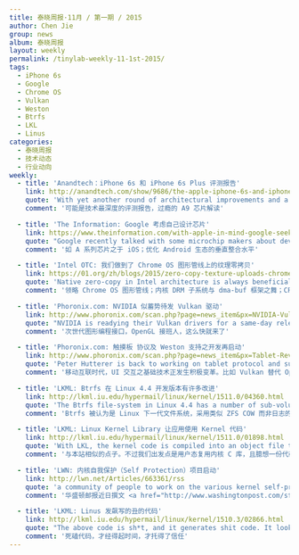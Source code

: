 ```yaml
---
title: 泰晓周报·11月 / 第一期 / 2015
author: Chen Jie
group: news
album: 泰晓周报
layout: weekly
permalink: /tinylab-weekly-11-1st-2015/
tags:
  - iPhone 6s
  - Google
  - Chrome OS
  - Vulkan
  - Weston
  - Btrfs
  - LKL
  - Linus
categories:
  - 泰晓周报
  - 技术动态
  - 行业动向
weekly:
  - title: 'Anandtech：iPhone 6s 和 iPhone 6s Plus 评测报告'
    link: http://anandtech.com/show/9686/the-apple-iphone-6s-and-iphone-6s-plus-review
    quote: 'With yet another round of architectural improvements and a clockspeed approaching 2GHz, comparing Apple’s CPU designs to Intel’s is less rhetorical than ever before.'
    comment: '可能是技术最深度的评测报告，过瘾的 A9 芯片解读'

  - title: 'The Information: Google 考虑自己设计芯片'
    link: https://www.theinformation.com/with-apple-in-mind-google-seeks-android-chip-partners
    quote: "Google recently talked with some microchip makers about developing chips based on Google's own preferred designs"
    comment: '如 A 系列芯片之于 iOS；优化 Android 生态的垂直整合水平'

  - title: 'Intel OTC: 我们做到了 Chrome OS 图形管线上的纹理零拷贝'
    link: https://01.org/zh/blogs/2015/zero-copy-texture-uploads-chrome-os
    quote: 'Native zero-copy in Intel architecture is always beneficial in both performance measurements and memory consumption measurements that we performed.'
    comment: '领略 Chrome OS 图形管线；内核 DRM 子系统与 dma-buf 框架之舞；CPU 与 GPU 统一寻址、HSA（Heterogeneous System Architecture）之小犀利；顺便说一句，Chrome OS 并入 Android 流言已由 Google 出面辟谣'

  - title: 'Phoronix.com: NVIDIA 似蓄势待发 Vulkan 驱动'
    link: http://www.phoronix.com/scan.php?page=news_item&px=NVIDIA-Vulkan-Nearing-Release
    quote: "NVIDIA is readying their Vulkan drivers for a same-day release and on the Windows side they've already begun exposing some of the Vulkan interface."
    comment: '次世代图形编程接口，OpenGL 接班人，这么快就来了'

  - title: 'Phoronix.com: 触摸板 协议及 Weston 支持之开发再启动'
    link: http://www.phoronix.com/scan.php?page=news_item&px=Tablet-Revised-For-Wayland
    quote: 'Peter Hutterer is back to working on tablet protocol and support for Wayland/Weston.'
    comment: '移动互联时代，UI 交互之基础技术正发生积极变革。比如 Vulkan 替代 OpenGL，还有开源的 Wayland/Weston Stack 替代 Xorg'

  - title: 'LKML: Btrfs 在 Linux 4.4 开发版本有许多改进'
    link: http://lkml.iu.edu/hypermail/linux/kernel/1511.0/04360.html
    quote: 'The Btrfs file-system in Linux 4.4 has a number of sub-volume quota improvements, many code clean-ups, and a number of allocator fixes based upon their usage at Facebook'
    comment: 'Btrfs 被认为是 Linux 下一代文件系统，采用类似 ZFS COW 而非日志的可靠性机理。目前正在 FB 规模试用'

  - title: 'LKML: Linux Kernel Library 让应用使用 Kernel 代码'
    link: http://lkml.iu.edu/hypermail/linux/kernel/1511.0/01898.html
    quote: 'With LKL, the kernel code is compiled into an object file that can be directly linked by applications. LKL is implemented as an architecture port in arch/lkl. It relies on host operations defined by the application or a host library (tools/lkl/lib).'
    comment: '与本站相似的点子。不过我们出发点是用户态复用内核 C 库，且臆想一份代码页，内核和用户空间两映射'

  - title: 'LWN: 内核自我保护（Self Protection）项目启动'
    link: http://lwn.net/Articles/663361/rss
    quote: 'a community of people to work on the various kernel self-protection technologies (most of which are found in PaX and Grsecurity'
    comment: '华盛顿邮报近日撰文 <a href="http://www.washingtonpost.com/sf/business/2015/11/05/net-of-insecurity-the-kernel-of-the-argument/">指 Linux 缺乏安全性</a>。文中引 Linus 言：<br/>"Security in itself is useless. . . . The upside is always somewhere else. The security is never the thing that you really care about."<br/>"If you run a nuclear power plant that can kill millions of people, you don’t connect it to the Internet."'

  - title: 'LKML: Linus 发飙写的丑的代码'
    link: http://lkml.iu.edu/hypermail/linux/kernel/1510.3/02866.html
    quote: "The above code is sh*t, and it generates shit code. It looks bad, and there's no reason for it. All this kind of crap does is to make the code a unreadable mess with code that no sane person will ever really understand what it actually does."
    comment: '死磕代码，才经得起时间，才托得了信任'
---
```

